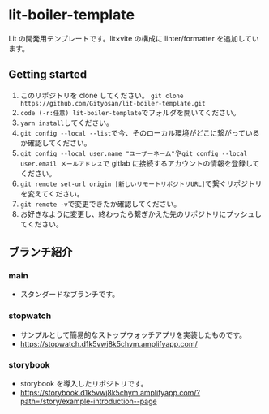 # lit-boiler-template

Lit の開発用テンプレートです。lit×vite の構成に linter/formatter を追加しています。

## Getting started

1. このリポジトリを clone してください。
   `git clone https://github.com/Gityosan/lit-boiler-template.git`
2. `code (-r:任意) lit-boiler-template`でフォルダを開いてください。
3. `yarn install`してください。
4. `git config --local --list`で今、そのローカル環境がどこに繋がっているか確認してください。
5. `git config --local user.name "ユーザーネーム"`や`git config --local user.email メールアドレス`で gitlab に接続するアカウントの情報を登録してください。
6. `git remote set-url origin [新しいリモートリポジトリURL]`で繋ぐリポジトリを変えてください。
7. `git remote -v`で変更できたか確認してください。
8. お好きなように変更し、終わったら繋ぎかえた先のリポジトリにプッシュしてください。

## ブランチ紹介

### main

- スタンダードなブランチです。

### stopwatch

- サンプルとして簡易的なストップウォッチアプリを実装したものです。
- https://stopwatch.d1k5vwj8k5chym.amplifyapp.com/

### storybook

- storybook を導入したリポジトリです。
- https://storybook.d1k5vwj8k5chym.amplifyapp.com/?path=/story/example-introduction--page
